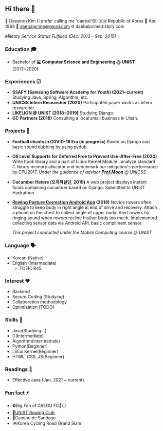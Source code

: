 
## Hi there 👋

📛 Daeyeon Kim (I prefer calling me 'daebal'😊)
🇰🇷 Republic of Korea 
🎂 Apr. 1993
📧 daebalprime@gmail.com
🌐 daebalprime.tistory.com

*Military Service Status Fulfilled (Dec. 2013 – Sep. 2015)*


### Education 🎓

- Bachelor of **💻 Computer Science and Engineering @ UNIST** (2013~2020)

### Experiences ☑
- **SSAFY (Samsung Software Academy for Youth) (2021~current)**
	Studying Java, Spring, Algorithm, etc.
- **UNICSS Intern Researcher (2020)**
	Participated paper works as intern researcher.
- **LIKELION @ UNIST (2018~2019)**
	Studying Django.
- **GC Partners (2018)**
	Consulting a local small business in Ulsan.


### Projects 🤖
- **Football️ chants in COVID-19 Era (in progress)**
	Based on Django and basic sound dubbing by using pydub.
- **OS Level Supports for Deferred Free to Prevent Use-After-Free (2020)**
	 Write hook library and a part of Linux Kernel Module , analyze standard C library memory allocator and benchmark our mitigation's performance by CPU2017. 
	 *Under the guidance of advisor [**Prof.Moon**](https://hyungon.unist.ac.kr/) @ UNICSS.*
- **Cucumber Haters (오이척살단, 2019)**
	A web project displays instant foods containing cucumber based on Django. Submitted to UNIST Hackathon.
	
- **[Rowing Posture Correction Android App](https://github.com/daebalprime/UNI19FF_CSE465_FinalProject) (2018)**
	Novice rowers often struggle to keep body in right angle at end of drive and recovery. Attach a phone on the chest to collect angle of upper body. Alert rowers by ringing sound when rowers recline his/her body too much. 	Implemented collecting sensor data via Android API, basic compliment sensor.
	
	*This project conducted under the Mobile Computing course @ UNIST.*

### Language 🗣
- Korean (Native)
- English (Intermediate)
	- TOEIC 845

### Interest ❤️️
- Backend
- Secure Coding (Studying)
- Collaboration methodology
- Optimization (TODO)

### Skills 🤹
- Java(Studying...)
- C(Intermediate)
- Algorithm(Intermediate)
- Python(Beginner)
- Linux Kernel(Beginner)
- HTML, CSS, JS(Beginner)

### Readings 📖
- Effective Java (Jan. 2021 ~ current)

### Fun fact ⚡️
- ️⚽️Big Fan of DAEGU FC🔵⚪️
- 🚣[UNIST Rowing Club](http://rowing.unist.ac.kr/)
- 🥾Camino de Santiago
- 🚲Korea Cycling Road Grand Slam

